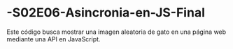 # -S02E06-Asincronia-en-JS-Final
Este código busca mostrar una imagen aleatoria de gato en una página web mediante una API en JavaScript.
